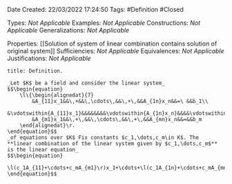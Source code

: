 <br />
<br />

Date Created: 22/03/2022 17:24:50
Tags: #Definition #Closed 

Types: _Not Applicable_
Examples: _Not Applicable_
Constructions: _Not Applicable_
Generalizations: _Not Applicable_

Properties: [[Solution of system of linear combination contains solution of original system]]
Sufficiencies: _Not Applicable_
Equivalences: _Not Applicable_
Justifications: _Not Applicable_

``` ad-Definition
title: Definition.

_Let $K$ be a field and consider the linear system_
$$\begin{equation}
    \l\{\begin{alignedat}{7}
        &A_{11}x_1&&\,+&&\,\cdots\,&&\,+\,&&A_{1n}x_n&&=\ &&b_1\\
        &\vdotswithin{A_{11}x_1}&&&&&&&&\vdotswithin{A_{1n}x_n}&&&&\vdotswithin{b_1}\\
        &A_{m1}x_1&&\,+\,&&\,\cdots\,&&\,+\,&&A_{mn}x_n&&=&&b_m
    \end{alignedat}\r.
\end{equation}$$
_of equations over $K$ Fix constants $c_1,\dots,c_m\in K$. The **linear combination of the linear system given by $c_1,\dots,c_m$** is the linear equation_
$$\begin{equation}
    \l(c_1A_{11}+\cdots+c_mA_{m1}\r)x_1+\cdots+\l(c_1A_{1n}+\cdots+c_mA_{mn}\r)x_n=c_1b_1+\cdots+c_mb_m.
\end{equation}$$

```
